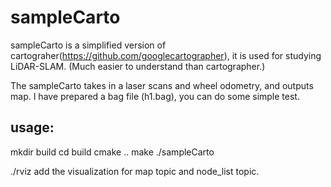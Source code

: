 # sampleCarto

sampleCarto is a simplified version of cartograher(https://github.com/googlecartographer), it is used for studying LiDAR-SLAM.
(Much easier to understand than cartographer.)

The sampleCarto takes in a laser scans and wheel odometry, and outputs map.
I have prepared a bag file (h1.bag), you can do some simple test.

## usage:

mkdir build
cd build
cmake ..
make 
./sampleCarto

./rviz 
add the visualization for map topic and node_list topic.
